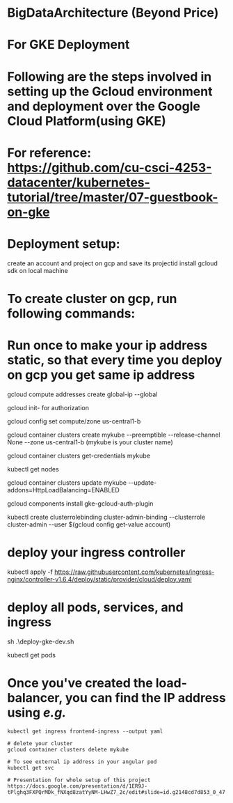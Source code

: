 # BigDataArchitecture (Beyond Price)


# For GKE Deployment
# Following are the steps involved in setting up the Gcloud environment and deployment over the Google Cloud Platform(using GKE)
# For reference: https://github.com/cu-csci-4253-datacenter/kubernetes-tutorial/tree/master/07-guestbook-on-gke

# Deployment setup:
create an account and project on gcp and save its projectid 
install gcloud sdk on local machine

# To create cluster on gcp, run following commands:

# Run once to make your ip address static, so that every time you deploy on gcp you get same ip address
gcloud compute addresses create global-ip --global

gcloud init- for authorization

gcloud config set compute/zone us-central1-b

gcloud container clusters create mykube --preemptible --release-channel None --zone us-central1-b (mykube is your cluster name)

gcloud container clusters get-credentials mykube 

kubectl get nodes

gcloud container clusters update mykube --update-addons=HttpLoadBalancing=ENABLED

gcloud components install gke-gcloud-auth-plugin

kubectl create clusterrolebinding cluster-admin-binding --clusterrole cluster-admin --user $(gcloud config get-value account)

# deploy your ingress controller
kubectl apply -f https://raw.githubusercontent.com/kubernetes/ingress-nginx/controller-v1.6.4/deploy/static/provider/cloud/deploy.yaml

# deploy all pods, services, and ingress

sh .\deploy-gke-dev.sh

kubectl get pods

# Once you've created the load-balancer, you can find the IP address using *e.g.*
```
kubectl get ingress frontend-ingress --output yaml

# delete your cluster
gcloud container clusters delete mykube

# To see external ip address in your angular pod
kubectl get svc

# Presentation for whole setup of this project
https://docs.google.com/presentation/d/1ER9J-tPlghq3FXPQrMDk_fNXqd8zatYyNM-LHwZ7_2c/edit#slide=id.g2148cd7d853_0_47

